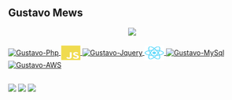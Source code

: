 ## Gustavo Mews

<div align="center">
  <a href="https://github.com/gustavomews">
  <img height="180em" src="https://github-readme-stats.vercel.app/api?username=gustavomews&show_icons=true&theme=dark&include_all_commits=true&count_private=true"/>
  <!--<img height="160em" width="300em" src="https://github-readme-stats.vercel.app/api/top-langs/?username=gustavomews&layout=compact&langs_count=7&theme=dark"/>-->
</div>
<div style="display: inline_block"><br>
  
  <img align="center" alt="Gustavo-Php" height="30" width="40" src="https://cdn.jsdelivr.net/gh/devicons/devicon/icons/php/php-plain.svg">
  
  <img align="center" alt="Gustavo-Js" height="30" width="40" src="https://raw.githubusercontent.com/devicons/devicon/master/icons/javascript/javascript-plain.svg">
  
  <img align="center" alt="Gustavo-Jquery" height="30" width="40"  src="https://cdn.jsdelivr.net/gh/devicons/devicon/icons/jquery/jquery-original.svg" />
  
  <img align="center" alt="Gustavo-React" height="30" width="40" src="https://raw.githubusercontent.com/devicons/devicon/master/icons/react/react-original.svg">
  
 <img align="center" alt="Gustavo-MySql" height="30" width="40" src="https://cdn.jsdelivr.net/gh/devicons/devicon/icons/mysql/mysql-original.svg" />
       
 <img align="center" alt="Gustavo-AWS" height="30" width="40" src="https://cdn.jsdelivr.net/gh/devicons/devicon/icons/amazonwebservices/amazonwebservices-original.svg" />
          
</div>
  
 ##
  
  <div> 
  <a href="https://www.linkedin.com/in/gustavomews" target="_blank"><img src="https://img.shields.io/badge/-LinkedIn-%230077B5?style=for-the-badge&logo=linkedin&logoColor=white" target="_blank"></a> 
  <a href = "mailto:gustavofariasmews@gmail.com"><img src="https://img.shields.io/badge/-Gmail-%23333?style=for-the-badge&logo=gmail&logoColor=white" target="_blank"></a>
  <a href="https://instagram.com/gustavomews" target="_blank"><img src="https://img.shields.io/badge/-Instagram-%23E4405F?style=for-the-badge&logo=instagram&logoColor=white" target="_blank"></a>
 
</div>
